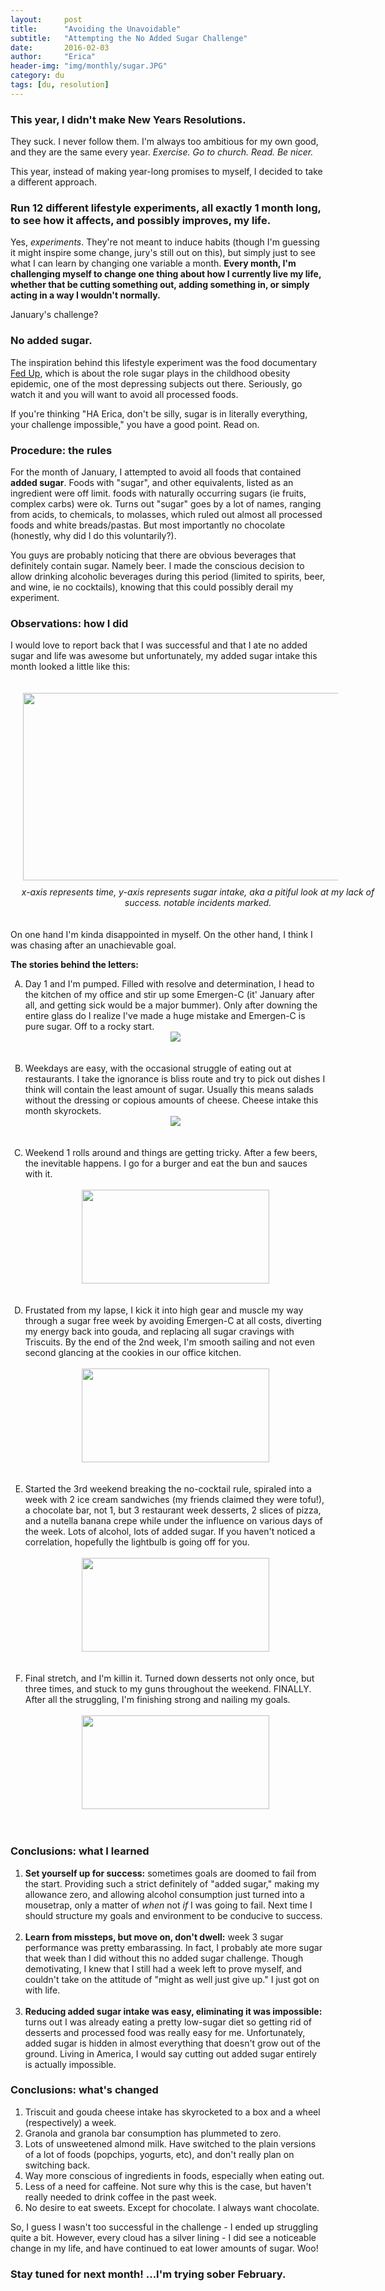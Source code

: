 ```yaml
---
layout:     post
title:      "Avoiding the Unavoidable"
subtitle:   "Attempting the No Added Sugar Challenge"
date:       2016-02-03
author:     "Erica"
header-img: "img/monthly/sugar.JPG"
category: du
tags: [du, resolution]
---
```


<h3 class="section-heading">This year, I didn't make New Years Resolutions.</h3>

They suck. I never follow them. I'm always too ambitious for my own good, and they are the same every year. <i>Exercise. Go to church. Read. Be nicer.</i>

This year, instead of making year-long promises to myself, I decided to take a different approach.

<h3>Run 12 different lifestyle experiments, all exactly 1 month long, to see how it affects, and possibly improves, my life.</h3>

Yes, <i>experiments</i>. They're not meant to induce habits (though I'm guessing it might inspire some change, jury's still out on this), but simply just to see what I can learn by changing one variable a month. <b>Every month, I'm challenging myself to change one thing about how I currently live my life, whether that be cutting something out, adding something in, or simply acting in a way I wouldn't normally.</b>

January's challenge?

<h3>No added sugar.</h3>

The inspiration behind this lifestyle experiment was the food documentary <a href="http://fedupmovie.com/" target="_blank">Fed Up</a>, which is about the role sugar plays in the childhood obesity epidemic, one of the most depressing subjects out there. Seriously, go watch it and you will want to avoid all processed foods.

If you're thinking "HA Erica, don't be silly, sugar is in literally everything, your challenge impossible," you have a good point. Read on.

<h3>Procedure: the rules</h3>
For the month of January, I attempted to avoid all foods that contained <b>added sugar</b>. Foods with "sugar", and other equivalents, listed as an ingredient were off limit. foods with naturally occurring sugars (ie fruits, complex carbs) were ok. Turns out "sugar" goes by a lot of names, ranging from acids, to chemicals, to molasses, which ruled out almost all processed foods and white breads/pastas. But most importantly no chocolate (honestly, why did I do this voluntarily?).

You guys are probably noticing that there are obvious beverages that definitely contain sugar. Namely beer. I made the conscious decision to allow drinking alcoholic beverages during this period (limited to spirits, beer, and wine, ie no cocktails), knowing that this could possibly derail my experiment.

<h3>Observations: how I did</h3>

I would love to report back that I was successful and that I ate no added sugar and life was awesome but unfortunately, my added sugar intake this month looked a little like this:

<center><img src="{{site.url}}/img/monthly/sugargraph.bmp" height="300px" width="600px" style="padding:20px;display:inline-block"/>
<p style="margin-top:-10px;padding-bottom:20px;width:600px"><i>x-axis represents time, y-axis represents sugar intake, aka a pitiful look at my lack of success. notable incidents marked.</i></p></center>

On one hand I'm kinda disappointed in myself. On the other hand, I think I was chasing after an unachievable goal.

<b>The stories behind the letters:</b>
<ol type="A">
<li>Day 1 and I'm pumped. Filled with resolve and determination, I head to the kitchen of my office and stir up some Emergen-C (it' January after all, and getting sick would be a major bummer). Only after downing the entire glass do I realize I've made a huge mistake and Emergen-C is pure sugar. Off to a rocky start.<br>
<center><img src="http://www.reactiongifs.us/wp-content/uploads/2013/12/gob_huge_mistake_arrested_development.gif" /></center><br><br></li>
<li>Weekdays are easy, with the occasional struggle of eating out at restaurants. I take the ignorance is bliss route and try to pick out dishes I think will contain the least amount of sugar. Usually this means salads without the dressing or copious amounts of cheese. Cheese intake this month skyrockets.<br>
<center><img src="http://45.media.tumblr.com/96e771e571d2a52356ecaae2194233ba/tumblr_nf3o1wpeCW1twe13wo1_250.gif" /></center><br><br></li>
<li>Weekend 1 rolls around and things are getting tricky. After a few beers, the inevitable happens. I go for a burger and eat the bun and sauces with it.<br><br>
<center><img src="https://media.giphy.com/media/rej07KlIYlax2/giphy.gif" height="150px" width="300px"/></center><br><br></li>
<li>Frustated from my lapse, I kick it into high gear and muscle my way through a sugar free week by avoiding Emergen-C at all costs, diverting my energy back into gouda, and replacing all sugar cravings with Triscuits. By the end of the 2nd week, I'm smooth sailing and not even second glancing at the cookies in our office kitchen.
<br><br>
<center><img src="https://media.giphy.com/media/VTk1wX3HEzLNu/giphy.gif" height="150px" width="300px"/></center><br><br></li>
<li>Started the 3rd weekend breaking the no-cocktail rule, spiraled into a week with 2 ice cream sandwiches (my friends claimed they were tofu!), a chocolate bar, not 1, but 3 restaurant week desserts, 2 slices of pizza, and a nutella banana crepe while under the influence on various days of the week. Lots of alcohol, lots of added sugar. If you haven't noticed a correlation, hopefully the lightbulb is going off for you.
<br><br>
<center><img src="http://i0.kym-cdn.com/entries/icons/original/000/012/627/tumblr_mbw3w74haM1qdug0jo1_400.jpg" height="150px" width="300px"/></center><br><br>
</li>
<li>
Final stretch, and I'm killin it. Turned down desserts not only once, but three times, and stuck to my guns throughout the weekend. FINALLY. After all the struggling, I'm finishing strong and nailing my goals.
<br><br>
<center><img src="https://media.giphy.com/media/q6QHDGE3X4EWA/giphy.gif" height="150px" width="300px"/></center><br><br>
</li>
</ol>

<h3>Conclusions: what I learned</h3>
<ol>
  <li><b>Set yourself up for success:</b> sometimes goals are doomed to fail from the start. Providing such a strict definitely of "added sugar," making my allowance zero, and allowing alcohol consumption just turned into a mousetrap, only a matter of <i>when</i> not <i>if</i> I was going to fail. Next time I should structure my goals and environment to be conducive to success.</li>
  <br>
  <li><b>Learn from missteps, but move on, don't dwell:</b> week 3 sugar performance was pretty embarassing. In fact, I probably ate more sugar that week than I did without this no added sugar challenge. Though demotivating, I knew that I still had a week left to prove myself, and couldn't take on the attitude of "might as well just give up." I just got on with life. </li>
  <br>
  <li><b>Reducing added sugar intake was easy, eliminating it was impossible:</b> turns out I was already eating a pretty low-sugar diet so getting rid of desserts and processed food was really easy for me. Unfortunately, added sugar is hidden in almost everything that doesn't grow out of the ground. Living in America, I would say cutting out added sugar entirely is actually impossible.</li> 
</ol>
<h3>Conclusions: what's changed</h3>
<ol>
  <li>Triscuit and gouda cheese intake has skyrocketed to a box and a wheel (respectively) a week.</li>
  <li>Granola and granola bar consumption has plummeted to zero.</li>
  <li>Lots of unsweetened almond milk. Have switched to the plain versions of a lot of foods (popchips, yogurts, etc), and don't really plan on switching back.</li>
  <li>Way more conscious of ingredients in foods, especially when eating out.</li>
  <li>Less of a need for caffeine. Not sure why this is the case, but haven't really needed to drink coffee in the past week.</li>
  <li>No desire to eat sweets. Except for chocolate. I always want chocolate.</li>
</ol>

So, I guess I wasn't too successful in the challenge - I ended up struggling quite a bit. However, every cloud has a silver lining - I did see a noticeable change in my life, and have continued to eat lower amounts of sugar. Woo!

<h3> Stay tuned for next month! ...I'm trying sober February.</h3>
